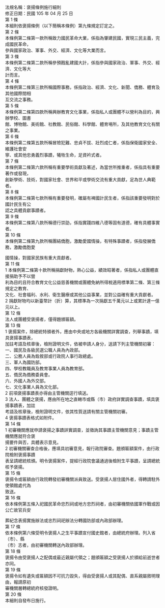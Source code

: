 法規名稱：褒揚條例施行細則  
修正日期：民國 105 年 04 月 25 日  
第 1 條  
本細則依褒揚條例（以下簡稱本條例）第九條規定訂定之。  
第 2 條  
本條例第二條第一款所稱致力國民革命大業，係指為肇建民國，實現三民主義，完成國民革命，  
參與國家政治、軍事、外交、經濟、文化等大業而言。  
第 3 條  
本條例第二條第二款所稱參預戡亂建國大計，係指參與國家政治、軍事、外交、經濟、文化等大  
計而言。  
第 4 條  
本條例第二條第三款所稱國際事務，係指政治、經濟、文化、新聞、僑務、體育及其他國際間相  
互交流之事務。  
第 5 條  
本條例第二條第四款所稱興辦教育文化事業，係指私人或團體不以營利為目的，興辦學校、圖書  
館、博物館、美術館、社教館、民俗館、科學館、體育埸所，及其他教育文化有關之事業。  
第 6 條  
本條例第二條第五款所稱冒險犯難、忠貞不拔、壯烈成仁者，係指保衛國家安全、維護社會安  
寧、或其他忠勇義烈事蹟，犧牲生命，足資衿式者。  
第 7 條  
本條例第二條第六款所稱有重要學術貢獻及著述，為當世所推重者，係指具有重要著作或發現，  
創新學術、技術，對國家社會、世界和平或學術交流有重大貢獻，足為世人典範者。  
第 8 條  
本條例第二條第七款所稱有重要發明，確屬有裨國計民生者，係指該重要發明對於國計民生有公  
認之具體貢獻事蹟者。  
第 9 條  
本條例第二條第八款所稱德行崇劭，係指實踐四維八德等固有道德，確有具體事實者。  
第 10 條  
本條例第二條第九款所稱團結僑胞，激勵愛國情操，有特殊事蹟者，係指發展僑務，激勵僑胞愛  


國情操，對國家民族有重大貢獻者。  
第 11 條  
1 本條例第二條第十款所稱捐獻財物，熱心公益，績效昭著者，係指私人或團體直接捐助予不以營  
利為目的且符合教育文化公益慈善機關或團體免納所得稅適用標準第二條、第三條規定之教育、  
文化、社會福利、水利、衛生醫療或其他公益事業，並對公益確有重大貢獻者。  
2 捐獻財物均以新臺幣計（折）算，其標準為一次捐獻五千萬元以上或累計達一億元以上。  
第 12 條  
法人或團體受褒揚者，僅得題頒匾額。  
第 13 條  
1 褒揚案件，除總統特頒者外，應由中央或地方各級機關詳實調查，列舉事蹟，填具褒揚事蹟表，  
加註考語及核章後，檢附證明文件，依被申請人身分，送請下列主管機關初審：  
一、國民及各級民選公職人員為內政部。  
二、公務人員為銓敘部或行政院人事行政總處。  
三、軍人為國防部。  
四、學校教職員及教育事業人員為教育部。  
五、僑民為僑務委員會。  
六、外國人為外交部。  
七、文化事業人員為文化部。  
2 前項褒揚事蹟表亦得由主管機關逕行填送。  
3 法人、團體之褒揚，應由所在地之直轄市或縣（市）政府詳實調查事蹟，填具褒揚事蹟表，加註  
考語及核章後，檢附證明文件，依其性質送請有關主管機關初審。  
4 褒揚事蹟表格式如附件。  
第 14 條  
1 初審機關應就申請褒揚之事蹟詳實調查，並徵詢其事蹟主管機關意見；事蹟主管機關應就符合褒  
揚要件與否，具體表示意見。  
2 初審機關審查合格後，應填具初審意見，報行政院審查。題頒匾額案件，由行政院檢附褒揚事蹟  
表呈請總統核頒。明令褒揚案件，提經行政院會議通過後檢附生平事蹟，呈請總統核予褒揚。  
第 15 條  
褒揚令或匾額由行政院轉發初審機關派員致送。受褒揚人居住國外者，得轉請駐外使領館處代為  
致送。  
第 16 條  
依本條例第五條入祀國民革命忠烈祠或地方忠烈祠者，由初審機關依國軍作戰或因公亡故官兵安  


葬紀念表揚實施辦法或忠烈祠祀辦法分轉國防部或內政部辦理。  
第 17 條  
依本條例第六條受明令褒揚人之生平事蹟宣付國史館者，由總統府辦理。列入省（市）、縣  
（市）志者，由初審機關轉送內政部辦理。  
第 18 條  
褒揚令由受褒揚人之配偶或最近親屬代領之；題頒匾額之受褒揚人於頒給前逝世者亦同。  
第 19 條  
褒揚令如有遺失或匾額因不可抗力毀失，得由受褒揚人或其配偶、直系親屬敘明理由，報請原初  
審機關層轉總統府核發證明。  
第 20 條  
本細則自發布日施行。  


